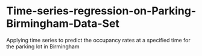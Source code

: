 # Time-series-regression-on-Parking-Birmingham-Data-Set
Applying time series to predict the occupancy rates at a specified time for the parking lot in Birmingham 
